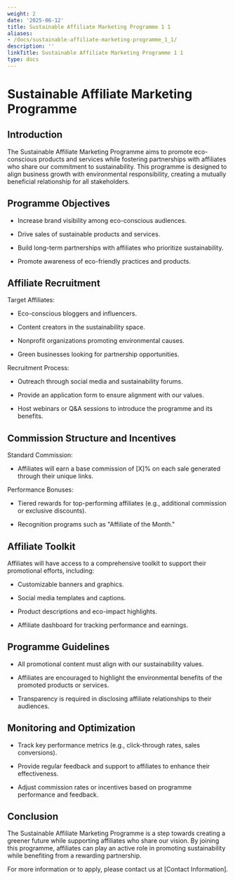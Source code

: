 ```yaml
---
weight: 2
date: '2025-06-12'
title: Sustainable Affiliate Marketing Programme 1 1
aliases:
- /docs/sustainable-affiliate-marketing-programme_1_1/
description: ''
linkTitle: Sustainable Affiliate Marketing Programme 1 1
type: docs
---
```


# Sustainable Affiliate Marketing Programme

## Introduction

The Sustainable Affiliate Marketing Programme aims to promote eco-conscious products and services while fostering partnerships with affiliates who share our commitment to sustainability. This programme is designed to align business growth with environmental responsibility, creating a mutually beneficial relationship for all stakeholders.

## Programme Objectives

- Increase brand visibility among eco-conscious audiences.

- Drive sales of sustainable products and services.

- Build long-term partnerships with affiliates who prioritize sustainability.

- Promote awareness of eco-friendly practices and products.

## Affiliate Recruitment

Target Affiliates:

- Eco-conscious bloggers and influencers.

- Content creators in the sustainability space.

- Nonprofit organizations promoting environmental causes.

- Green businesses looking for partnership opportunities.

Recruitment Process:

- Outreach through social media and sustainability forums.

- Provide an application form to ensure alignment with our values.

- Host webinars or Q&A sessions to introduce the programme and its benefits.

## Commission Structure and Incentives

Standard Commission:

- Affiliates will earn a base commission of [X]% on each sale generated through their unique links.

Performance Bonuses:

- Tiered rewards for top-performing affiliates (e.g., additional commission or exclusive discounts).

- Recognition programs such as "Affiliate of the Month."

## Affiliate Toolkit

Affiliates will have access to a comprehensive toolkit to support their promotional efforts, including:

- Customizable banners and graphics.

- Social media templates and captions.

- Product descriptions and eco-impact highlights.

- Affiliate dashboard for tracking performance and earnings.

## Programme Guidelines

- All promotional content must align with our sustainability values.

- Affiliates are encouraged to highlight the environmental benefits of the promoted products or services.

- Transparency is required in disclosing affiliate relationships to their audiences.

## Monitoring and Optimization

- Track key performance metrics (e.g., click-through rates, sales conversions).

- Provide regular feedback and support to affiliates to enhance their effectiveness.

- Adjust commission rates or incentives based on programme performance and feedback.

## Conclusion

The Sustainable Affiliate Marketing Programme is a step towards creating a greener future while supporting affiliates who share our vision. By joining this programme, affiliates can play an active role in promoting sustainability while benefiting from a rewarding partnership.

For more information or to apply, please contact us at [Contact Information].